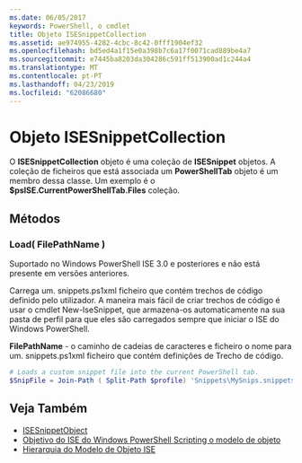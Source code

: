 ```yaml
---
ms.date: 06/05/2017
keywords: PowerShell, o cmdlet
title: Objeto ISESnippetCollection
ms.assetid: ae974955-4282-4cbc-8c42-0fff1904ef32
ms.openlocfilehash: bd5ed4a1f15e0a398b7c6a17f0071cad889be4a7
ms.sourcegitcommit: e7445ba8203da304286c591ff513900ad1c244a4
ms.translationtype: MT
ms.contentlocale: pt-PT
ms.lasthandoff: 04/23/2019
ms.locfileid: "62086680"
---
```

# <a name="the-isesnippetcollection-object"></a>Objeto ISESnippetCollection

O **ISESnippetCollection** objeto é uma coleção de **ISESnippet** objetos. A coleção de ficheiros que está associada um **PowerShellTab** objeto é um membro dessa classe. Um exemplo é o **$psISE.CurrentPowerShellTab.Files** coleção.

## <a name="methods"></a>Métodos

### <a name="load-filepathname-"></a>Load\( FilePathName \)

Suportado no Windows PowerShell ISE 3.0 e posteriores e não está presente em versões anteriores.

Carrega um. snippets.ps1xml ficheiro que contém trechos de código definido pelo utilizador. A maneira mais fácil de criar trechos de código é usar o cmdlet New-IseSnippet, que armazena-os automaticamente na sua pasta de perfil para que eles são carregados sempre que iniciar o ISE do Windows PowerShell.

**FilePathName** - o caminho de cadeias de caracteres e ficheiro o nome para um. snippets.ps1xml ficheiro que contém definições de Trecho de código.

```powershell
# Loads a custom snippet file into the current PowerShell tab.
$SnipFile = Join-Path ( Split-Path $profile) 'Snippets\MySnips.snippets.ps1xml' $psISE.CurrentPowerShellTab.Snippets.Add($SnipPath)
```

## <a name="see-also"></a>Veja Também

- [ISESnippetObject](The-ISESnippetObject.md)
- [Objetivo do ISE do Windows PowerShell Scripting o modelo de objeto](Purpose-of-the-Windows-PowerShell-ISE-Scripting-Object-Model.md)
- [Hierarquia do Modelo de Objeto ISE](The-ISE-Object-Model-Hierarchy.md)